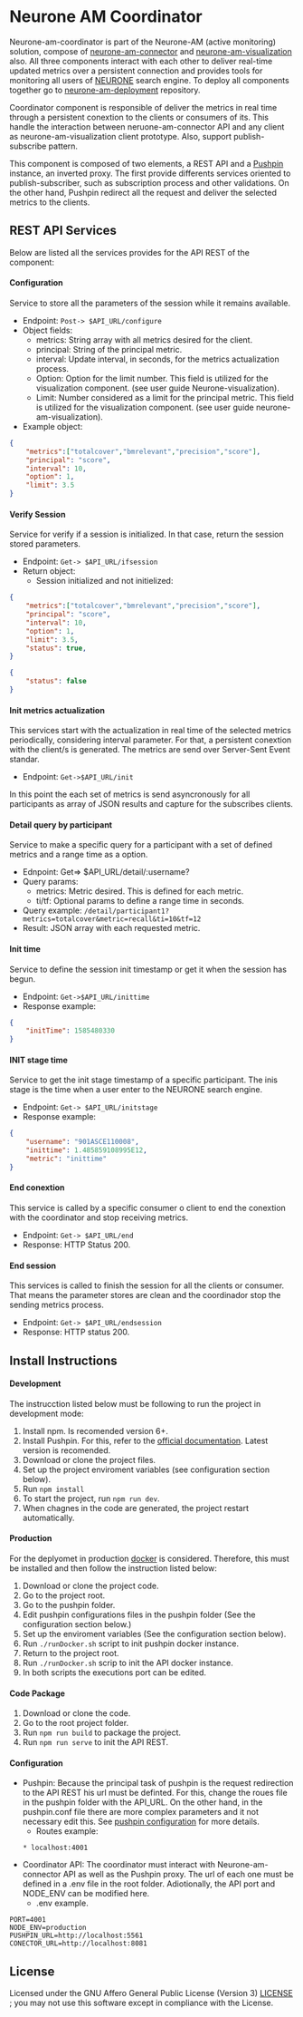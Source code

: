 # Neurone AM Coordinator

Neurone-am-coordinator is part of the Neurone-AM (active monitoring) solution, compose of [neurone-am-connector](https://github.com/NEURONE-IL/neurone-am-connector.git) and [neurone-am-visualization](https://github.com/NEURONE-IL/neurone-am-visualization.git) also. All three components interact with each other to deliver real-time updated metrics over a persistent connection and provides tools for monitoring all users of [NEURONE](https://github.com/NEURONE-IL/neurone) search engine. To deploy all components together go to [neurone-am-deployment](https://github.com/NEURONE-IL/neurone-am-deployment.git) repository.


Coordinator component is responsible of deliver the metrics in real time through a persistent conextion to the clients or consumers of its. This handle the interaction between neruone-am-connector API and any client as neurone-am-visualization client prototype. Also, support publish-subscribe pattern.


This component is composed of two elements, a REST API and a [Pushpin](https://pushpin.org/) instance, an inverted proxy. The first provide differents services oriented to publish-subscriber, such as subscription process and other validations. On the other hand, Pushpin redirect all the request and deliver the selected metrics to the clients.

## REST API Services

Below are listed all the services provides for the API REST of the component:

#### Configuration
Service to store all the parameters of the session while it remains available.
* Endpoint: `Post-> $API_URL/configure`
* Object fields:
    * metrics: String array with all metrics desired for the client.
    * principal: String of the principal metric.
    * interval: Update interval, in seconds, for the metrics actualization process.
    * Option: Option for the limit number. This field is utilized for the visualization component. (see user guide Neurone-visualization).
    * Limit: Number considered as a limit for the principal metric. This field is utilized for the visualization component. (see user guide neurone-am-visualization).
* Example object:
```JSON
{
    "metrics":["totalcover","bmrelevant","precision","score"],
    "principal": "score",
    "interval": 10,
    "option": 1,
    "limit": 3.5
}
```
#### Verify Session

Service for verify if a session is initialized. In that case, return the session stored parameters.

* Endpoint: `Get-> $API_URL/ifsession`
* Return object: 
    * Session initialized and not initielized:
```JSON
{
    "metrics":["totalcover","bmrelevant","precision","score"],
    "principal": "score",
    "interval": 10,
    "option": 1,
    "limit": 3.5,
    "status": true,
}
```
```JSON
{
    "status": false
}
```


#### Init metrics actualization

This services start with the actualization in real time of the selected metrics periodically, considering interval parameter. For that,  a persistent conextion with the client/s is generated. The metrics are send over Server-Sent Event standar.

* Endpoint: `Get->$API_URL/init`

In this point the each set of metrics is send asyncronously for all participants as array of JSON results and capture for the subscribes clients.

#### Detail query by participant

Service to make a specific query for a participant with a set of defined metrics and a range time as a option.

* Ednpoint: Get=> $API_URL/detail/:username?<optional-query-params> 
* Query params: 
    * metrics: Metric desired. This is defined for each metric.
    * ti/tf: Optional params to define a range time in seconds.
* Query example: `/detail/participant1?metrics=totalcover&metric=recall&ti=10&tf=12`
* Result: JSON array with each requested metric.


#### Init time

Service to define the session init timestamp or get it when the session has begun.
* Endpoint: `Get->$API_URL/inittime`
* Response example:
```JSON
{
    "initTime": 1585480330
}
```


#### INIT stage time

Service to get the init stage timestamp of a specific participant. The inis stage is the time when a user enter to the NEURONE search engine.

* Endpoint: `Get-> $API_URL/initstage`
* Response example:
```JSON
{
    "username": "901ASCE110008",
    "inittime": 1.485859108995E12,
    "metric": "inittime"
}
```
#### End conextion

This service is called by a specific consumer o client to end the conextion with the coordinator and stop receiving metrics.

* Endpoint: `Get-> $API_URL/end`
* Response: HTTP Status 200.

#### End session

This services is called to finish the session for all the clients or consumer. That means the parameter stores are clean and the coordinador stop the sending metrics process.

* Endpoint: `Get-> $API_URL/endsession`
* Response: HTTP status 200.

## Install Instructions

#### Development

The instrucction listed below must be following to run the project in development mode:

1. Install npm. Is recomended version 6+.
2. Install Pushpin. For this, refer to the [official documentation](https://pushpin.org/docs/install/). Latest version is recomended.
3. Download or clone the project files.
4. Set up the project enviroment variables (see configuration section below).
5. Run `npm install`
6. To start the project, run `npm run dev`.
7. When chagnes in the code are generated, the project restart automatically.

#### Production

For the deplyomet in production [docker](https://www.docker.com/) is considered. Therefore, this must be installed and then follow the instruction listed below:

1. Download or clone the project code.
2. Go to the project root.
3. Go to the pushpin folder.
3. Edit pushpin configurations files in the pushpin folder (See the configuration section below.)
4. Set up the enviroment variables (See the configuration section below).
5. Run `./runDocker.sh` script to init pushpin docker instance.
6. Return to the project root.
7. Run `./runDocker.sh` scrip to init the API docker instance.
8. In both scripts the executions port can be edited.

#### Code Package

1. Download or clone the code.
2. Go to the root project folder.
3. Run `npm run build` to package the project.
4. Run `npm run serve` to init the API REST.

#### Configuration

* Pushpin: Because the principal task of pushpin is the request redirection to the API REST his url must be definted. For this, change the roues file in the pushpin folder with the API_URL. On the other hand, in the pushpin.conf file there are more complex parameters and it not necessary edit this. See [pushpin configuration](https://pushpin.org/docs/configuration/) for more details.
    * Routes example:
    ```
    * localhost:4001
    ```
* Coordinator API: The coordinator must interact with Neurone-am-connector API as well as the Pushpin proxy. The url of each one must be defined in a .env file in the root folder. Adiotionally, the API port and NODE_ENV can be modified here.
    * .env example.
```env
PORT=4001
NODE_ENV=production
PUSHPIN_URL=http://localhost:5561
CONECTOR_URL=http://localhost:8081
```

## License 

Licensed under the GNU Affero General Public License (Version 3) [LICENSE](LICENSE) ; you may not use this software except in compliance with the License.






